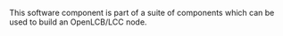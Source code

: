 This software component is part of a suite of components which can be used to build an OpenLCB/LCC node.
